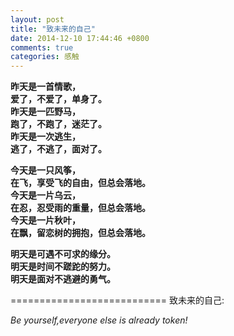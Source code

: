 ```yaml
---
layout: post
title: "致未来的自己"
date: 2014-12-10 17:44:46 +0800
comments: true
categories: 感触
---
```



**昨天是一首情歌，    
爱了，不爱了，单身了。    
昨天是一匹野马，    
跑了，不跑了，迷茫了。    
昨天是一次逃生，    
逃了，不逃了，面对了。**


**今天是一只风筝，    
在飞，享受飞的自由，但总会落地。    
今天是一片乌云，    
在忍，忍受雨的重量，但总会落地。    
今天是一片秋叶，    
在飘，留恋树的拥抱，但总会落地。**


**明天是可遇不可求的缘分。	    
明天是时间不蹉跎的努力。	
明天是面对不逃避的勇气。**

===========================
致未来的自己:

  *Be yourself,everyone else is already token!*
  
